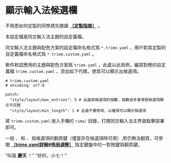# 顯示輸入法候選欄

不熟悉如何定製的同學請先閱讀 [**〔定製指南〕**](https://github.com/rime/home/wiki/CustomizationGuide) 。

本設定檔是同文輸入法主題的自定義檔。

同文輸入法主題與配色方案的設定檔命名格式爲 `*.trime.yaml` ，用戶對其定製的自定義檔命名格式爲 `*.trime.custom.yaml` 。

軟件默認應用的主題與配色方案爲 `trime.yaml` ，此處以此爲例，編寫對應的自定義檔 `trime.custom.yaml` ，添加如下代碼，使其可以顯示出候選項。

```
# trime.custom.yaml
# encoding: utf-8

patch:
  "style/layout/max_entries": 5 # 此處爲候選項的個數，個數過多會導致候選項顯示不完整
  "style/layout/min_length": 1 # 此處不要修改，以確保可以顯示候選項

```

將 `trime.custom.yaml` 放入手機的 `rime/` 目錄，打開同文輸入法主界面點擊部署即可。

一般 `，` 和 `。` 爲候選項的翻頁鍵（僅當存在候選項時可用）,若仍無法翻頁，可參閱 [**〔trime.yaml詳解#佈局调整〕**](https://github.com/osfans/trime/wiki/trime.yaml%E8%A9%B3%E8%A7%A3#%E4%BD%88%E5%B1%80%E8%B0%83%E6%95%B4) 指定鍵盤中的一對按鍵爲翻頁鍵。

“叫我 **慶天** ！” “好的，小七！”
